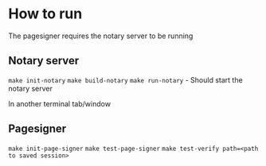 # How to run

The pagesigner requires the notary server to be running

## Notary server

`make init-notary`
`make build-notary`
`make run-notary` - Should start the notary server

In another terminal tab/window

## Pagesigner

`make init-page-signer`
`make test-page-signer`
`make test-verify path=<path to saved session>`
